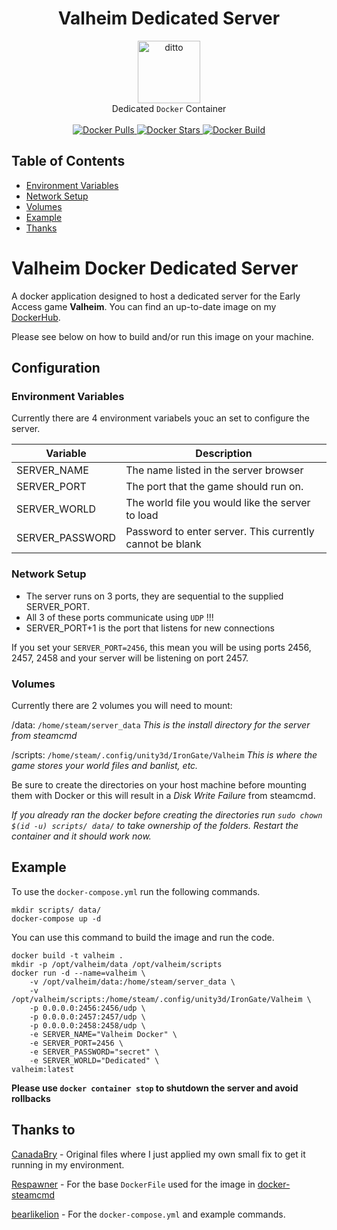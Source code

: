 <h1 align="center">Valheim Dedicated Server</h1>

<div align="center">
  <img src="https://cdn.cloudflare.steamstatic.com/steam/apps/892970/header.jpg?t=1612542671"
      alt="ditto" width="100" />
</div>
<div align="center">
  Dedicated <code>Docker</code> Container
</div>

<br />

<div align="center">
  <!-- Docker Pulls -->
  <a href="#">
    <img src="https://img.shields.io/docker/pulls/codevski/valheim_dedicated_server"
      alt="Docker Pulls" />
  </a>
  <!-- Docker Stars -->
  <a href="#">
    <img src="https://img.shields.io/docker/stars/codevski/valheim_dedicated_server"
      alt="Docker Stars" />
  </a>

  <!-- Docker Status -->
  <a href="#">
    <img src="https://img.shields.io/docker/cloud/build/codevski/valheim_dedicated_server"
      alt="Docker Build" />
  </a>

</div>

## Table of Contents

- [Environment Variables](#environment-variables)
- [Network Setup](#network-setup)
- [Volumes](#volumes)
- [Example](#example)
- [Thanks](#thanks-to)

# Valheim Docker Dedicated Server

A docker application designed to host a dedicated server for the Early Access game **Valheim**. You can find an up-to-date image on my [DockerHub](https://hub.docker.com/r/wilso224/valheim_dedicated_server).

Please see below on how to build and/or run this image on your machine.

## Configuration

### Environment Variables

Currently there are 4 environment variabels youc an set to configure the server.

| Variable        | Description                                              |
| --------------- | -------------------------------------------------------- |
| SERVER_NAME     | The name listed in the server browser                    |
| SERVER_PORT     | The port that the game should run on.                    |
| SERVER_WORLD    | The world file you would like the server to load         |
| SERVER_PASSWORD | Password to enter server. This currently cannot be blank |

### Network Setup

- The server runs on 3 ports, they are sequential to the supplied SERVER_PORT.
- All 3 of these ports communicate using `UDP` !!!
- SERVER_PORT+1 is the port that listens for new connections

If you set your `SERVER_PORT=2456`, this mean you will be using ports 2456, 2457, 2458 and your server will be listening on port 2457.

### Volumes

Currently there are 2 volumes you will need to mount:

/data: `/home/steam/server_data` _This is the install directory for the server from steamcmd_

/scripts: `/home/steam/.config/unity3d/IronGate/Valheim` _This is where the game stores your world files and banlist, etc._

Be sure to create the directories on your host machine before mounting them with Docker or this will result in a _Disk Write Failure_ from steamcmd.

_If you already ran the docker before creating the directories run `sudo chown $(id -u) scripts/ data/` to take ownership of the folders. Restart the container and it should work now._

## Example

To use the `docker-compose.yml` run the following commands.

```
mkdir scripts/ data/
docker-compose up -d
```

You can use this command to build the image and run the code.

```
docker build -t valheim .
mkdir -p /opt/valheim/data /opt/valheim/scripts
docker run -d --name=valheim \
    -v /opt/valheim/data:/home/steam/server_data \
    -v /opt/valheim/scripts:/home/steam/.config/unity3d/IronGate/Valheim \
    -p 0.0.0.0:2456:2456/udp \
    -p 0.0.0.0:2457:2457/udp \
    -p 0.0.0.0:2458:2458/udp \
    -e SERVER_NAME="Valheim Docker" \
    -e SERVER_PORT=2456 \
    -e SERVER_PASSWORD="secret" \
    -e SERVER_WORLD="Dedicated" \
valheim:latest
```

**Please use `docker container stop` to shutdown the server and avoid rollbacks**

## Thanks to

[CanadaBry](https://github.com/CanadaBry/ValheimDocker) - Original files where I just applied my own small fix to get it running in my environment.

[Respawner](https://github.com/respawner) - For the base `DockerFile` used for the image in [docker-steamcmd](https://github.com/respawner/docker-steamcmd)

[bearlikelion](https://github.com/bearlikelion) - For the `docker-compose.yml` and example commands.
